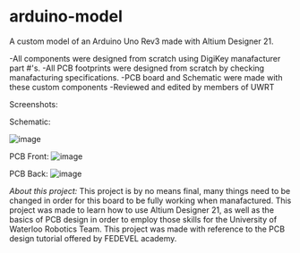 # arduino-model

A custom model of an Arduino Uno Rev3 made with Altium Designer 21. 

-All components were designed from scratch using DigiKey manafacturer part #'s. 
-All PCB footprints were designed from scratch by checking manafacturing specifications.
-PCB board and Schematic were made with these custom components
-Reviewed and edited by members of UWRT 

Screenshots: 

Schematic:

![image](https://user-images.githubusercontent.com/87585163/133197015-bda2f358-ffcd-4350-b16e-9a282e2e31ab.png)

PCB Front: 
![image](https://user-images.githubusercontent.com/87585163/133197088-df56ab15-e6a5-40e2-ad07-27b1faac51f2.png)

PCB Back: 
![image](https://user-images.githubusercontent.com/87585163/133197122-e7eba4bc-0f1a-491f-9429-5526ee154b37.png)

*About this project:*
This project is by no means final, many things need to be changed in order for this board to be fully working when manafactured. This project was made to learn how to use Altium Designer 21, as well as the basics of PCB design in order to employ those skills for the University of Waterloo Robotics Team. This project was made with reference to the PCB design tutorial offered by FEDEVEL academy. 


